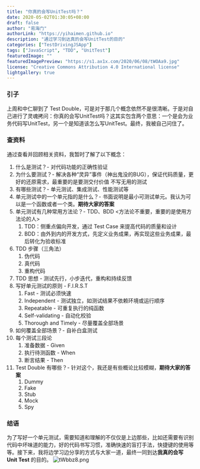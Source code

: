 ```yaml
---
title: "你真的会写UnitTest吗？"
date: 2020-05-02T01:30:05+08:00
draft: false
author: "易海门"
authorLink: "https://yihaimen.github.io"
description: "通过学习到达真的会写UnitTest的目的"
categories: ["TestDrivingJSApp"]
tags: ["JavaScript", "TDD", "UnitTest"]
featuredImage: ""
featuredImagePreview: "https://s1.ax1x.com/2020/06/08/tWOAa9.jpg"
license: "Creative Commons Attribution 4.0 International license"
lightgallery: true
---
```


### 引子
上周和中仁聊到了 Test Double，可是对于那几个概念依然不是很清晰。于是对自己进行了灵魂拷问：你真的会写UnitTest吗？这其实包含两个意思：一个是会为业务代码写UnitTest，另一个是知道该怎么写UnitTest。最终，我被自己问住了。

### 查资料
通过查看并回顾相关资料，我暂时了解了以下概念：
1. 什么是测试？- 对代码功能的正确性验证
2. 为什么要测试？- 解决各种“灵异”事件（神出鬼没的BUG），保证代码质量，更好的还原需求，最重要的是要测交付价值 不写无用的测试
3. 有哪些测试？- 单元测试、集成测试、性能测试等
4. 单元测试中的一个单元指的是什么？- 书面说明是最小可测试单元。我认为可以是一个函数或者一个类。**期待大家的答案**
5. 单元测试有几种常用方法论？- TDD、BDD <方法论不重要，重要的是使用方法论的人>
   1. TDD：侧重点偏向开发，通过 Test Case 来提高代码的质量和设计
   2. BDD：由外到内的开发方式，先定义业务成果，再实现这些业务成果，最后转化为验收标准
6. TDD 步骤（三角法）
   1. 伪代码
   2. 真代码
   3. 重构代码
7. TDD 思想 - 测试先行，小步迭代，重构和持续反馈
8. 写好单元测试的原则 - F.I.R.S.T
   1. Fast - 测试必须快速
   2. Independent - 测试独立，如测试结果不依赖环境或运行顺序
   3. Repeatable - 可重复执行的纯函数
   4. Self-validating - 自动化校验
   5. Thorough and Timely - 尽量覆盖全部场景
9. 如何覆盖全部场景？- 自补白盒测试
10. 每个测试三段论
    1.  准备数据 - Given
    2.  执行待测函数 - When
    3.  断言结果 - Then
11. Test Double 有哪些？- 针对这个，我还是有些概论比较模糊，**期待大家的答案**
    1.  Dummy
    2.  Fake
    3.  Stub
    4.  Mock
    5.  Spy

### 结语
为了写好一个单元测试，需要知道和理解的不仅仅是上边那些，比如还需要有识别代码中坏味道的能力，好的代码书写习惯，准确快速的盲打手法，快捷键的使用等等。接下来，我将边学习边分享的方式与大家一道，最终一同到达**我真的会写 Unit Test** 的目的。
![tWbbz8.png](https://s1.ax1x.com/2020/06/08/tWbbz8.png)